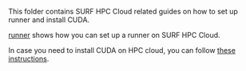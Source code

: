 This folder contains SURF HPC Cloud related guides on how to set up runner and install CUDA.

[runner](./runner/README.d) shows how you can set up a runner on SURF HPC Cloud.

In case you need to install CUDA on HPC cloud, you can follow [these instructions](./with-cuda/README.md).
